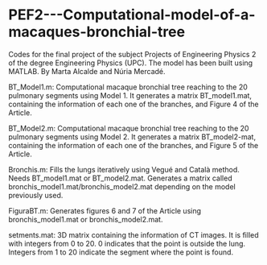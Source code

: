 # PEF2---Computational-model-of-a-macaques-bronchial-tree
Codes for the final project of the subject Projects of Engineering Physics 2 of the degree Engineering Physics (UPC). The model has been built using MATLAB.
By Marta Alcalde and Núria Mercadé.

BT_Model1.m: Computational macaque bronchial tree reaching to the 20 pulmonary segments using Model 1. It generates a matrix BT_model1.mat, containing the information of each one of the branches, and Figure 4 of the Article.

BT_Model2.m: Computational macaque bronchial tree reaching to the 20 pulmonary segments using Model 2. It generates a matrix BT_model2-mat, containing the information of each one of the branches, and Figure 5 of the Article.

Bronchis.m: Fills the lungs iteratively using Vegué and Català method. Needs BT_model1.mat or BT_model2.mat. Generates a matrix called bronchis_model1.mat/bronchis_model2.mat depending on the model previously used.

FiguraBT.m: Generates figures 6 and 7 of the Article using bronchis_model1.mat or bronchis_model2.mat.

setments.mat: 3D matrix containing the information of CT images. It is filled with integers from 0 to 20. 0 indicates that the point is outside the lung. Integers from 1 to 20 indicate the segment where the point is found.
